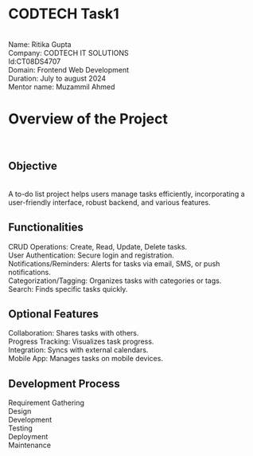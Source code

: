 # CODTECH Task1
<br>
Name: Ritika Gupta<br>
Company: CODTECH IT SOLUTIONS<br>
Id:CT08DS4707<br>
Domain: Frontend Web Development<br>
Duration: July to august 2024<br>
Mentor name: Muzammil Ahmed

<h1>Overview of the Project</h1><br>
<h2>Objective</h2><br>
A to-do list project helps users manage tasks efficiently, incorporating a user-friendly interface, robust backend, and various features.

<h2>Functionalities</h2>
CRUD Operations: Create, Read, Update, Delete tasks.<br>
User Authentication: Secure login and registration.<br>
Notifications/Reminders: Alerts for tasks via email, SMS, or push notifications.<br>
Categorization/Tagging: Organizes tasks with categories or tags.<br>
Search: Finds specific tasks quickly.<br>

<h2>Optional Features</h2>
Collaboration: Shares tasks with others.<br>
Progress Tracking: Visualizes task progress.<br>
Integration: Syncs with external calendars.<br>
Mobile App: Manages tasks on mobile devices.<br>

<h2>Development Process</h2>
Requirement Gathering<br>
Design<br>
Development<br>
Testing<br>
Deployment<br>
Maintenance<br>
